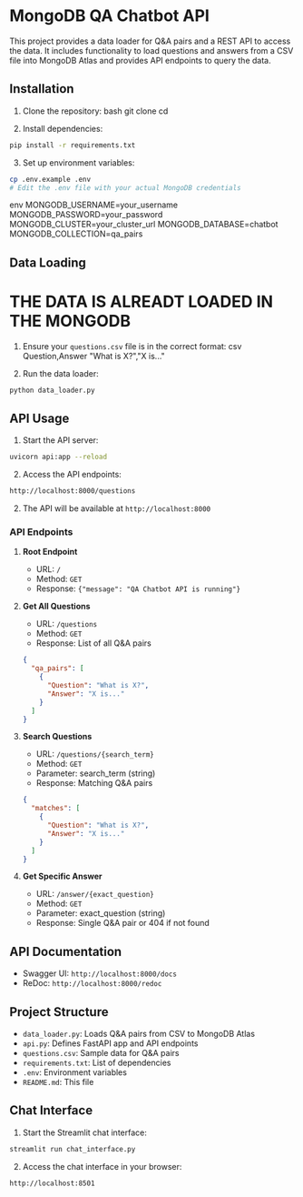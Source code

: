 # MongoDB QA Chatbot API

This project provides a data loader for Q&A pairs and a REST API to access the data. It includes functionality to load questions and answers from a CSV file into MongoDB Atlas and provides API endpoints to query the data.

## Installation

1. Clone the repository:
bash
git clone <repository-url>
cd <repository-directory>


2. Install dependencies:
```bash
pip install -r requirements.txt
```

3. Set up environment variables:
```bash
cp .env.example .env
# Edit the .env file with your actual MongoDB credentials
```
env
MONGODB_USERNAME=your_username
MONGODB_PASSWORD=your_password
MONGODB_CLUSTER=your_cluster_url
MONGODB_DATABASE=chatbot
MONGODB_COLLECTION=qa_pairs


## Data Loading
# THE DATA IS ALREADT LOADED IN THE MONGODB
1. Ensure your `questions.csv` file is in the correct format:
csv
Question,Answer
"What is X?","X is..."

2. Run the data loader:
```bash
python data_loader.py
```

## API Usage

1. Start the API server:
```bash
uvicorn api:app --reload
```

2. Access the API endpoints:
```bash
http://localhost:8000/questions
```

2. The API will be available at `http://localhost:8000`

### API Endpoints

1. **Root Endpoint**
   - URL: `/`
   - Method: `GET`
   - Response: `{"message": "QA Chatbot API is running"}`

2. **Get All Questions**
   - URL: `/questions`
   - Method: `GET`
   - Response: List of all Q&A pairs
   ```json
   {
     "qa_pairs": [
       {
         "Question": "What is X?",
         "Answer": "X is..."
       }
     ]
   }
   ```

3. **Search Questions**
   - URL: `/questions/{search_term}`
   - Method: `GET`
   - Parameter: search_term (string)
   - Response: Matching Q&A pairs
   ```json
   {
     "matches": [
       {
         "Question": "What is X?",
         "Answer": "X is..."
       }
     ]
   }
   ```

4. **Get Specific Answer**
   - URL: `/answer/{exact_question}`
   - Method: `GET`
   - Parameter: exact_question (string)
   - Response: Single Q&A pair or 404 if not found

## API Documentation

- Swagger UI: `http://localhost:8000/docs`
- ReDoc: `http://localhost:8000/redoc`

## Project Structure

- `data_loader.py`: Loads Q&A pairs from CSV to MongoDB Atlas
- `api.py`: Defines FastAPI app and API endpoints
- `questions.csv`: Sample data for Q&A pairs
- `requirements.txt`: List of dependencies
- `.env`: Environment variables
- `README.md`: This file

## Chat Interface

1. Start the Streamlit chat interface:
```bash
streamlit run chat_interface.py
```

2. Access the chat interface in your browser:
```
http://localhost:8501
```
